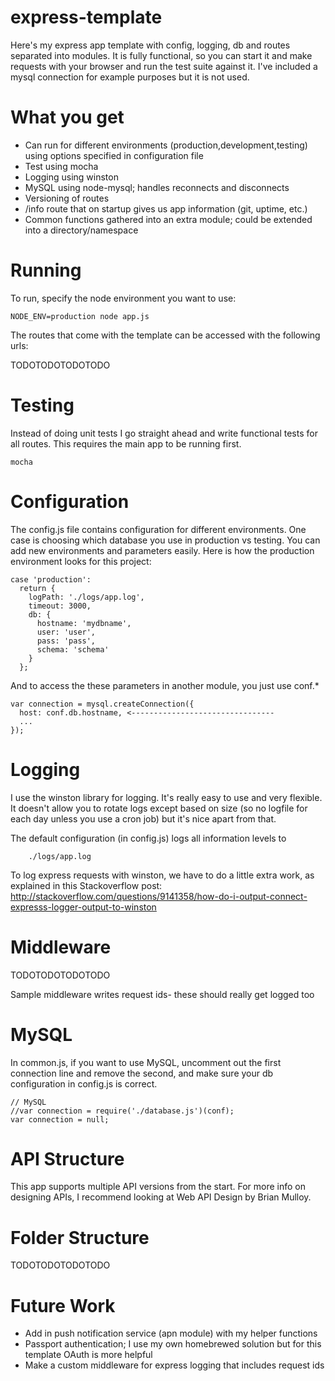 express-template
================

Here's my express app template with config, logging, db and routes separated into modules. It is fully functional, so you can start it and make requests with your browser and run the test suite against it. I've included a mysql connection for example purposes but it is not used.

# What you get
* Can run for different environments (production,development,testing) using options specified in configuration file
* Test using mocha
* Logging using winston
* MySQL using node-mysql; handles reconnects and disconnects
* Versioning of routes
* /info route that on startup gives us app information (git, uptime, etc.)
* Common functions gathered into an extra module; could be extended into a directory/namespace

# Running

To run, specify the node environment you want to use:

    NODE_ENV=production node app.js

The routes that come with the template can be accessed with the following urls:

TODOTODOTODOTODO

# Testing

Instead of doing unit tests I go straight ahead and write functional tests for all routes. This requires the main app to be running first.

    mocha

# Configuration

The config.js file contains configuration for different environments. One case is choosing which database you use in production vs testing. You can add new environments and parameters easily. Here is how the production environment looks for this project:

    case 'production':
      return {
        logPath: './logs/app.log',
        timeout: 3000,
        db: {
          hostname: 'mydbname',
          user: 'user',
          pass: 'pass',
          schema: 'schema'
        }
      };

And to access the these parameters in another module, you just use conf.*

    var connection = mysql.createConnection({
      host: conf.db.hostname, <--------------------------------
      ...
    });

# Logging

I use the winston library for logging. It's really easy to use and very flexible. It doesn't allow you to rotate logs except based on size (so no logfile for each day unless you use a cron job) but it's nice apart from that.

The default configuration (in config.js) logs all information levels to

        ./logs/app.log

To log express requests with winston, we have to do a little extra work, as explained in this Stackoverflow post: http://stackoverflow.com/questions/9141358/how-do-i-output-connect-expresss-logger-output-to-winston

# Middleware

TODOTODOTODOTODO

Sample middleware writes request ids- these should really get logged too

# MySQL

In common.js, if you want to use MySQL, uncomment out the first connection line and remove the second, and make sure your db configuration in config.js is correct.

    // MySQL
    //var connection = require('./database.js')(conf);
    var connection = null;

# API Structure

This app supports multiple API versions from the start. For more info on designing APIs, I recommend looking at Web API Design by Brian Mulloy.

# Folder Structure

TODOTODOTODOTODO

# Future Work
* Add in push notification service (apn module) with my helper functions
* Passport authentication; I use my own homebrewed solution but for this template OAuth is more helpful
* Make a custom middleware for express logging that includes request ids
